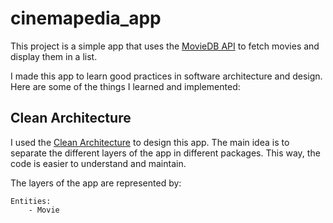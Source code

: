 # cinemapedia_app

This project is a simple app that uses the [MovieDB API](https://developers.themoviedb.org/3/getting-started/introduction) to fetch movies and display them in a list.

I made this app to learn good practices in software architecture and design. Here are some of the things I learned and implemented:

## Clean Architecture

I used the [Clean Architecture](https://blog.cleancoder.com/uncle-bob/2012/08/13/the-clean-architecture.html) to design this app. The main idea is to separate the different layers of the app in different packages. This way, the code is easier to understand and maintain.

The layers of the app are represented by:

    Entities:
        - Movie
